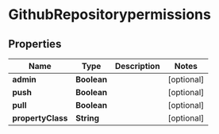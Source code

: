 

# GithubRepositorypermissions


## Properties

Name | Type | Description | Notes
------------ | ------------- | ------------- | -------------
**admin** | **Boolean** |  |  [optional]
**push** | **Boolean** |  |  [optional]
**pull** | **Boolean** |  |  [optional]
**propertyClass** | **String** |  |  [optional]



